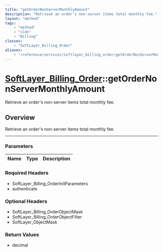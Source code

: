 ```yaml
---
title: "getOrderNonServerMonthlyAmount"
description: "Retrieve an order's non-server items total monthly fee."
layout: "method"
tags:
    - "method"
    - "sldn"
    - "Billing"
classes:
    - "SoftLayer_Billing_Order"
aliases:
    - "/reference/services/softlayer_billing_order/getOrderNonServerMonthlyAmount"
---
```

# [SoftLayer_Billing_Order](/reference/services/SoftLayer_Billing_Order)::getOrderNonServerMonthlyAmount


Retrieve an order's non-server items total monthly fee.


## Overview 
Retrieve an order's non-server items total monthly fee.

-----

### Parameters 
|Name | Type | Description |
| --- | --- | --- |


### Required Headers
* SoftLayer_Billing_OrderInitParameters
* authenticate


### Optional Headers
* SoftLayer_Billing_OrderObjectMask
* SoftLayer_Billing_OrderObjectFilter
* SoftLayer_ObjectMask

### Return Values
* decimal





